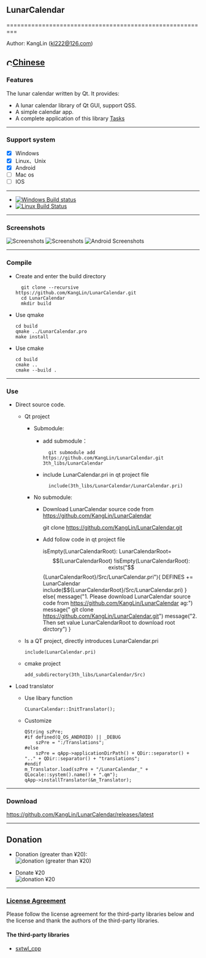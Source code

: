 ## LunarCalendar

=========================================================

Author: KangLin (kl222@126.com)

[<img src="https://github.com/KangLin/Tasks/blob/master/Resource/Image/china.png" alt="Chinese" title="Chinese" width="16" height="16"/>Chinese](README_zh_CN.md)
------------------------------------------------

### Features

The lunar calendar written by Qt. It provides:

- A lunar calendar library of Qt GUI, support QSS.
- A simple calendar app.
- A complete application of this library [Tasks](https://github.com/KangLin/Tasks)

------------------------------------------------
### Support system

- [x] Windows
- [x] Linux、Unix
- [x] Android
- [ ] Mac os
- [ ] IOS

------------------------------------------------

- [![Windows Build status](https://ci.appveyor.com/api/projects/status/p5vhmmbuql9fyfpl/branch/master?svg=true)](https://ci.appveyor.com/project/KangLin/lunarcalendar/branch/master)
- [![Linux Build Status](https://travis-ci.org/KangLin/LunarCalendar.svg?branch=master)](https://travis-ci.org/KangLin/LunarCalendar)

------------------------------------------------

### Screenshots
![Screenshots](Docs/image/ScreenShot.PNG "Screenshots")
![Screenshots](Docs/image/ScreenShotQss.PNG "Screenshots")
![Android Screenshots](Docs/image/ScreenShotAndroid.PNG "Android Screenshots")

------------------------------------------------

### Compile
- Create and enter the build directory

        git clone --recursive https://github.com/KangLin/LunarCalendar.git
        cd LunarCalendar
        mkdir build

+ Use qmake 

      cd build
      qmake ../LunarCalendar.pro
      make install
  
+ Use cmake

      cd build
      cmake ..
      cmake --build .

------------------------------------------------
### Use
- Direct source code.
    + Qt project
      - Submodule:
        + add submodule：
        
                git submodule add https://github.com/KangLin/LunarCalendar.git 3th_libs/LunarCalendar

        + include LunarCalendar.pri in qt project file
        
                include(3th_libs/LunarCalendar/LunarCalendar.pri)

      - No submodule:
        + Download LunarCalendar source code from https://github.com/KangLin/LunarCalendar

            git clone https://github.com/KangLin/LunarCalendar.git

        + Add follow code in qt project file
        
            isEmpty(LunarCalendarRoot): LunarCalendarRoot=$$(LunarCalendarRoot)
            !isEmpty(LunarCalendarRoot): exists("$${LunarCalendarRoot}/Src/LunarCalendar.pri"){
                DEFINES += LunarCalendar
                include($${LunarCalendarRoot}/Src/LunarCalendar.pri)
            } else{
                message("1. Please download LunarCalendar source code from https://github.com/KangLin/LunarCalendar ag:")
                message("   git clone https://github.com/KangLin/LunarCalendar.git")
                message("2. Then set value LunarCalendarRoot to download root dirctory")
            }

  + Is a QT project, directly introduces LunarCalendar.pri

        include(LunarCalendar.pri)

  + cmake project

        add_subdirectory(3th_libs/LunarCalendar/Src)
        
- Load translator
  + Use libary function

        CLunarCalendar::InitTranslator();

  + Customize
  
        QString szPre;    
        #if defined(Q_OS_ANDROID) || _DEBUG
            szPre = ":/Translations";
        #else
            szPre = qApp->applicationDirPath() + QDir::separator() + ".." + QDir::separator() + "translations";
        #endif
        m_Translator.load(szPre + "/LunarCalendar_" + QLocale::system().name() + ".qm");
        qApp->installTranslator(&m_Translator);

------------------------------------------------

### Download
https://github.com/KangLin/LunarCalendar/releases/latest

------------------------------------------------

## Donation
- Donation (greater than ¥20):  
![donation (greater than ¥20)](https://raw.githubusercontent.com/KangLin/Tasks/master/Src/Resource/image/Contribute.png "donation (greater than ¥20)")

- Donate ¥20  
![donation ¥20](https://raw.githubusercontent.com/KangLin/Tasks/master/Src/Resource/image/Contribute20.png "donation ¥20")

------------------------------------------------

### [License Agreement](License.md "License.md")

Please follow the license agreement for the third-party libraries below and the license and thank the authors of the third-party libraries.

#### The third-party libraries

- [sxtwl_cpp](https://github.com/yuangu/sxtwl_cpp)
